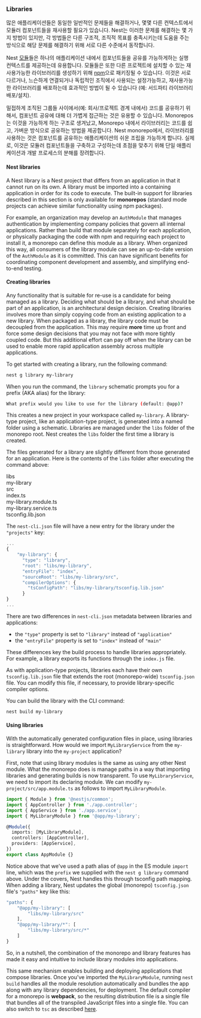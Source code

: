### Libraries

많은 애플리케이션들은 동일한 일반적인 문제들을 해결하거나, 몇몇 다른 컨텍스트에서 모듈러 컴포넌트들을 재사용할 필요가 있습니다. Nest는 이러한 문제를 해결하는 몇 가지 방법이 있지만, 각 방법들은 다른 구조적, 조직적 목표를 충족시키는데 도움을 주는 방식으로 해당 문제를 해결하기 위해 서로 다른 수준에서 동작합니다.

Nest [모듈](/modules)들은 하나의 애플리케이션 내에서 컴포넌트들을 공유를 가능하게하는 실행 컨텍스트를 제공하는데 유용합니다. 모듈들은 또한 다른 프로젝트에 설치할 수 있는 재사용가능한 라이브러리를 생성하기 위해 [npm](https://npmjs.com)으로 패키징될 수 있습니다. 이것은 서로 다르거나, 느슨하게 연결되거나 독립적인 조직에서 사용되는 설정가능하고, 재사용가능한 라이브러리를 배포하는데 효과적인 방법이 될 수 있습니다 (예: 서드파티 라이브러리 배포/설치).

밀접하게 조직된 그룹들 사이에서(예: 회사/프로젝트 경계 내에서) 코드를 공유하기 위해서, 컴포넌트 공유에 대해 더 가볍게 접근하는 것은 유용할 수 있습니다. Monorepos는 이것을 가능하게 하는 구조로 생겨났고, Monorepo 내에서 라이브러리는 코드를 쉽고, 가벼운 방식으로 공유하는 방법을 제공합니다. Nest monorepo에서, 라이브러리를 사용하는 것은 컴포넌트를 공유하는 애플리케이션의 쉬운 조립을 가능하게 합니다. 실제로, 이것은 모듈러 컴포넌트들을 구축하고 구성하는데 초점을 맞추기 위해 단일 애플리케이션과 개발 프로세스의 분해를 장려합니다.

#### Nest libraries

A Nest library is a Nest project that differs from an application in that it cannot run on its own. A library must be imported into a containing application in order for its code to execute. The built-in support for libraries described in this section is only available for **monorepos** (standard mode projects can achieve similar functionality using npm packages).

For example, an organization may develop an `AuthModule` that manages authentication by implementing company policies that govern all internal applications. Rather than build that module separately for each application, or physically packaging the code with npm and requiring each project to install it, a monorepo can define this module as a library. When organized this way, all consumers of the library module can see an up-to-date version of the `AuthModule` as it is committed. This can have significant benefits for coordinating component development and assembly, and simplifying end-to-end testing.

#### Creating libraries

Any functionality that is suitable for re-use is a candidate for being managed as a library. Deciding what should be a library, and what should be part of an application, is an architectural design decision. Creating libraries involves more than simply copying code from an existing application to a new library. When packaged as a library, the library code must be decoupled from the application. This may require **more** time up front and force some design decisions that you may not face with more tightly coupled code. But this additional effort can pay off when the library can be used to enable more rapid application assembly across multiple applications.

To get started with creating a library, run the following command:

```bash
nest g library my-library
```

When you run the command, the `library` schematic prompts you for a prefix (AKA alias) for the library:

```bash
What prefix would you like to use for the library (default: @app)?
```

This creates a new project in your workspace called `my-library`.
A library-type project, like an application-type project, is generated into a named folder using a schematic. Libraries are managed under the `libs` folder of the monorepo root. Nest creates the `libs` folder the first time a library is created.

The files generated for a library are slightly different from those generated for an application. Here is the contents of the `libs` folder after executing the command above:

<div class="file-tree">
  <div class="item">libs</div>
  <div class="children">
    <div class="item">my-library</div>
    <div class="children">
      <div class="item">src</div>
      <div class="children">
        <div class="item">index.ts</div>
        <div class="item">my-library.module.ts</div>
        <div class="item">my-library.service.ts</div>
      </div>
      <div class="item">tsconfig.lib.json</div>
    </div>
  </div>
</div>

The `nest-cli.json` file will have a new entry for the library under the `"projects"` key:

```javascript
...
{
    "my-library": {
      "type": "library",
      "root": "libs/my-library",
      "entryFile": "index",
      "sourceRoot": "libs/my-library/src",
      "compilerOptions": {
        "tsConfigPath": "libs/my-library/tsconfig.lib.json"
      }
}
...
```

There are two differences in `nest-cli.json` metadata between libraries and applications:

- the `"type"` property is set to `"library"` instead of `"application"`
- the `"entryFile"` property is set to `"index"` instead of `"main"`

These differences key the build process to handle libraries appropriately. For example, a library exports its functions through the `index.js` file.

As with application-type projects, libraries each have their own `tsconfig.lib.json` file that extends the root (monorepo-wide) `tsconfig.json` file. You can modify this file, if necessary, to provide library-specific compiler options.

You can build the library with the CLI command:

```bash
nest build my-library
```

#### Using libraries

With the automatically generated configuration files in place, using libraries is straightforward. How would we import `MyLibraryService` from the `my-library` library into the `my-project` application?

First, note that using library modules is the same as using any other Nest module. What the monorepo does is manage paths in a way that importing libraries and generating builds is now transparent. To use `MyLibraryService`, we need to import its declaring module. We can modify `my-project/src/app.module.ts` as follows to import `MyLibraryModule`.

```typescript
import { Module } from '@nestjs/common';
import { AppController } from './app.controller';
import { AppService } from './app.service';
import { MyLibraryModule } from '@app/my-library';

@Module({
  imports: [MyLibraryModule],
  controllers: [AppController],
  providers: [AppService],
})
export class AppModule {}
```

Notice above that we've used a path alias of `@app` in the ES module `import` line, which was the `prefix` we supplied with the `nest g library` command above. Under the covers, Nest handles this through tsconfig path mapping. When adding a library, Nest updates the global (monorepo) `tsconfig.json` file's `"paths"` key like this:

```javascript
"paths": {
    "@app/my-library": [
        "libs/my-library/src"
    ],
    "@app/my-library/*": [
        "libs/my-library/src/*"
    ]
}
```

So, in a nutshell, the combination of the monorepo and library features has made it easy and intuitive to include library modules into applications.

This same mechanism enables building and deploying applications that compose libraries. Once you've imported the `MyLibraryModule`, running `nest build` handles all the module resolution automatically and bundles the app along with any library dependencies, for deployment. The default compiler for a monorepo is **webpack**, so the resulting distribution file is a single file that bundles all of the transpiled JavaScript files into a single file. You can also switch to `tsc` as described <a href="https://docs.nestjs.com/cli/monorepo#global-compiler-options">here</a>.
